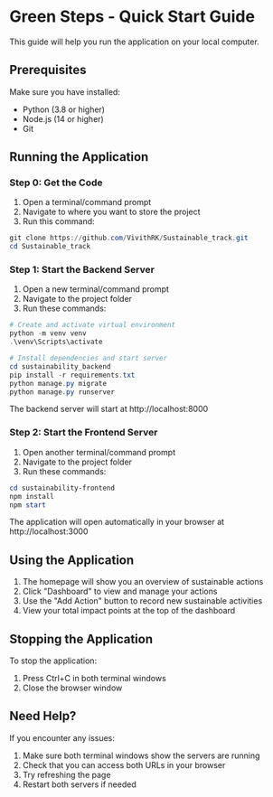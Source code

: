 # Green Steps - Quick Start Guide

This guide will help you run the application on your local computer.

## Prerequisites

Make sure you have installed:
- Python (3.8 or higher)
- Node.js (14 or higher)
- Git

## Running the Application

### Step 0: Get the Code

1. Open a terminal/command prompt
2. Navigate to where you want to store the project
3. Run this command:
```powershell
git clone https://github.com/VivithRK/Sustainable_track.git
cd Sustainable_track
```

### Step 1: Start the Backend Server

1. Open a new terminal/command prompt
2. Navigate to the project folder
3. Run these commands:
```powershell
# Create and activate virtual environment
python -m venv venv
.\venv\Scripts\activate

# Install dependencies and start server
cd sustainability_backend
pip install -r requirements.txt
python manage.py migrate
python manage.py runserver
```

The backend server will start at http://localhost:8000

### Step 2: Start the Frontend Server

1. Open another terminal/command prompt
2. Navigate to the project folder
3. Run these commands:
```powershell
cd sustainability-frontend
npm install
npm start
```

The application will open automatically in your browser at http://localhost:3000

## Using the Application

1. The homepage will show you an overview of sustainable actions
2. Click "Dashboard" to view and manage your actions
3. Use the "Add Action" button to record new sustainable activities
4. View your total impact points at the top of the dashboard

## Stopping the Application

To stop the application:
1. Press Ctrl+C in both terminal windows
2. Close the browser window

## Need Help?

If you encounter any issues:
1. Make sure both terminal windows show the servers are running
2. Check that you can access both URLs in your browser
3. Try refreshing the page
4. Restart both servers if needed 